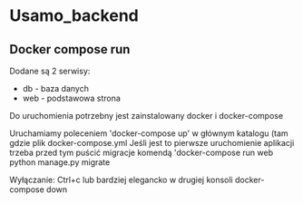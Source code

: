 # Usamo_backend

## Docker compose run
Dodane są 2 serwisy: 
 - db - baza danych
 - web - podstawowa strona

Do uruchomienia potrzebny jest zainstalowany docker i docker-compose

Uruchamiamy poleceniem 'docker-compose up' w głównym katalogu (tam gdzie plik docker-compose.yml
Jeśli jest to pierwsze uruchomienie aplikacji trzeba przed tym puścić migracje komendą 'docker-compose run web python manage.py migrate

Wyłączanie: Ctrl+c lub bardziej elegancko w drugiej konsoli docker-compose down
